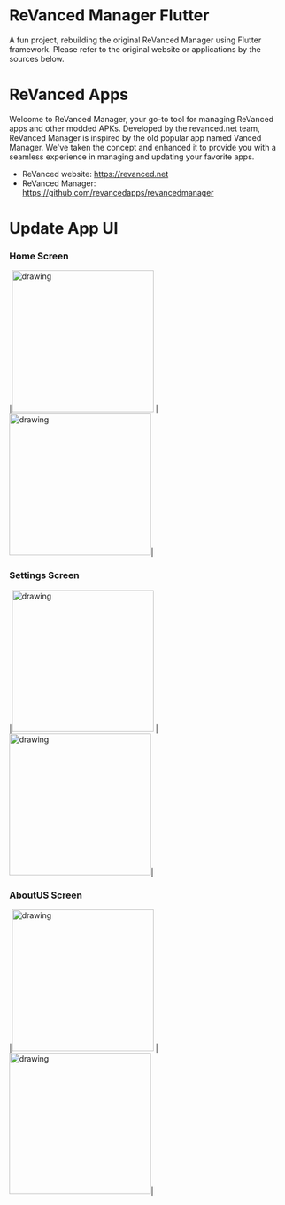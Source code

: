 # ReVanced Manager Flutter

A fun project, rebuilding the original ReVanced Manager using Flutter framework. Please refer to the original website or
applications by the sources below.

# ReVanced Apps

Welcome to ReVanced Manager, your go-to tool for managing ReVanced apps and other modded APKs. Developed by the
revanced.net team, ReVanced Manager is inspired by the old popular app named Vanced Manager. We've taken the concept and
enhanced it to provide you with a seamless experience in managing and updating your favorite apps.

* ReVanced website: https://revanced.net
* ReVanced Manager: https://github.com/revancedapps/revancedmanager

# Update App UI

### Home Screen

|<img src="assets/readme/1-light.png" alt="drawing" width="256"/> | <img src="assets/readme/1-dark.png" alt="drawing" width="256"/>|

### Settings Screen

|<img src="assets/readme/2-light.png" alt="drawing" width="256"/> | <img src="assets/readme/2-dark.png" alt="drawing" width="256"/>|

### AboutUS Screen

|<img src="assets/readme/3-light.png" alt="drawing" width="256"/> | <img src="assets/readme/3-dark.png" alt="drawing" width="256"/>|
